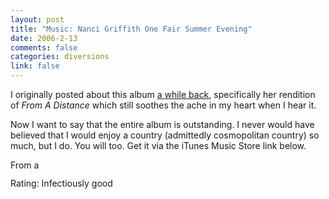 ```yaml
--- 
layout: post
title: "Music: Nanci Griffith One Fair Summer Evening"
date: 2006-2-13
comments: false
categories: diversions
link: false
---
```

I originally posted about this album <a href="http://www.zanshin.net/blogs/000709.html" title="From A Distance">a while back</a>, specifically her rendition of <i>From A Distance</i> which still soothes the ache in my heart when I hear it.

Now I want to say that the entire album is outstanding. I never would have believed that I would enjoy a country (admittedly cosmopolitan country) so much, but I do. You will too. Get it via the iTunes Music Store link below.

<a href="http://phobos.apple.com/WebObjects/MZStore.woa/wa/viewAlbum?selectedItemId=250249&playListId=250255&s=143441">
<img height="15" width="61" alt="From a Distance" src="http://ax.phobos.apple.com.edgesuite.net/images/badgeitunes61x15dark.gif">
</a>

Rating: Infectiously good
